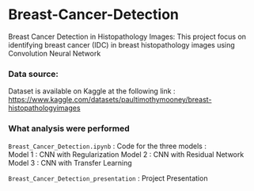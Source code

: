 # Breast-Cancer-Detection
Breast Cancer Detection in Histopathology Images: This project focus on identifying breast cancer (IDC) in breast
histopathology images using Convolution Neural Network

### Data source:
Dataset is available on Kaggle at the following link : https://www.kaggle.com/datasets/paultimothymooney/breast-histopathologyimages

### What analysis were performed
```Breast_Cancer_Detection.ipynb``` : Code for the three models  :<br>
Model 1 : CNN with Regularization
Model 2 : CNN with Residual Network
Model 3 : CNN with Transfer Learning

```Breast_Cancer_Detection_presentation``` : Project Presentation   
